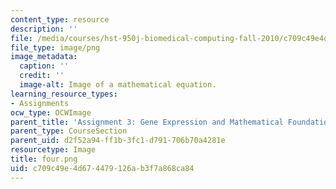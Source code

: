 ```yaml
---
content_type: resource
description: ''
file: /media/courses/hst-950j-biomedical-computing-fall-2010/c709c49e4d674479126ab3f7a868ca84_four.png
file_type: image/png
image_metadata:
  caption: ''
  credit: ''
  image-alt: Image of a mathematical equation.
learning_resource_types:
- Assignments
ocw_type: OCWImage
parent_title: 'Assignment 3: Gene Expression and Mathematical Foundations'
parent_type: CourseSection
parent_uid: d2f52a94-ff1b-3fc1-d791-706b70a4281e
resourcetype: Image
title: four.png
uid: c709c49e-4d67-4479-126a-b3f7a868ca84
---
```

